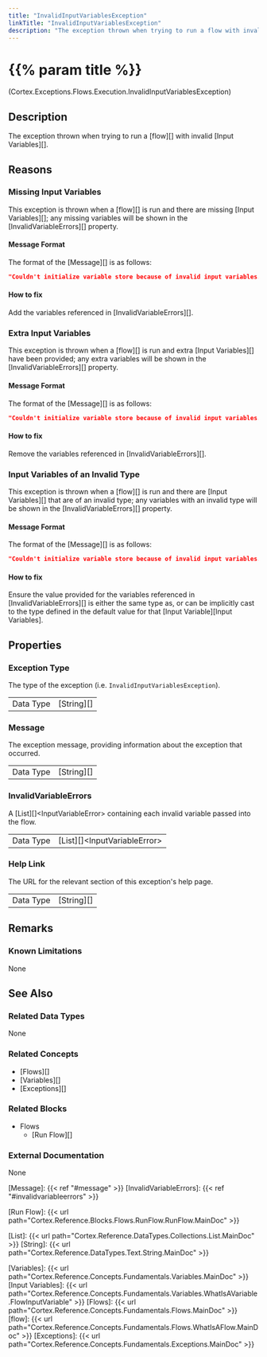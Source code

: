 ```yaml
---
title: "InvalidInputVariablesException"
linkTitle: "InvalidInputVariablesException"
description: "The exception thrown when trying to run a flow with invalid input variables."
---
```


# {{% param title %}}

<p class="namespace">(Cortex.Exceptions.Flows.Execution.InvalidInputVariablesException)</p>

## Description

The exception thrown when trying to run a [flow][] with invalid [Input Variables][].

## Reasons

### Missing Input Variables

This exception is thrown when a [flow][] is run and there are missing [Input Variables][]; any missing variables will be shown in the [InvalidVariableErrors][] property.

#### Message Format

The format of the [Message][] is as follows:

```json
"Couldn't initialize variable store because of invalid input variables."
```

#### How to fix

Add the variables referenced in [InvalidVariableErrors][].

### Extra Input Variables

This exception is thrown when a [flow][] is run and extra [Input Variables][] have been provided; any extra variables will be shown in the [InvalidVariableErrors][] property.

#### Message Format

The format of the [Message][] is as follows:

```json
"Couldn't initialize variable store because of invalid input variables."
```

#### How to fix

Remove the variables referenced in [InvalidVariableErrors][].

### Input Variables of an Invalid Type

This exception is thrown when a [flow][] is run and there are [Input Variables][] that are of an invalid type; any variables with an invalid type will be shown in the [InvalidVariableErrors][] property.

#### Message Format

The format of the [Message][] is as follows:

```json
"Couldn't initialize variable store because of invalid input variables."
```

#### How to fix

Ensure the value provided for the variables referenced in [InvalidVariableErrors][] is either the same type as, or can be implicitly cast to the type defined in the default value for that [Input Variable][Input Variables].

## Properties

### Exception Type

The type of the exception (i.e. `InvalidInputVariablesException`).

| | |
|-----------|------------|
| Data Type | [String][] |

### Message

The exception message, providing information about the exception that occurred.

| | |
|-----------|------------|
| Data Type | [String][] |

### InvalidVariableErrors

A [List][]&lt;InputVariableError&gt; containing each invalid variable passed into the flow.

| | |
|-----------|----------|
| Data Type | [List][]&lt;InputVariableError&gt; |

### Help Link

The URL for the relevant section of this exception's help page.

| | |
|-----------|------------|
| Data Type | [String][] |

## Remarks

### Known Limitations

None

## See Also

### Related Data Types

None

### Related Concepts

* [Flows][]
* [Variables][]
* [Exceptions][]

### Related Blocks

* Flows
  * [Run Flow][]
  
### External Documentation

None

[Message]: {{< ref "#message" >}}
[InvalidVariableErrors]: {{< ref "#invalidvariableerrors" >}}

[Run Flow]: {{< url path="Cortex.Reference.Blocks.Flows.RunFlow.RunFlow.MainDoc" >}}

[List]: {{< url path="Cortex.Reference.DataTypes.Collections.List.MainDoc" >}}
[String]: {{< url path="Cortex.Reference.DataTypes.Text.String.MainDoc" >}}

[Variables]: {{< url path="Cortex.Reference.Concepts.Fundamentals.Variables.MainDoc" >}}
[Input Variables]: {{< url path="Cortex.Reference.Concepts.Fundamentals.Variables.WhatIsAVariable.FlowInputVariable" >}}
[Flows]: {{< url path="Cortex.Reference.Concepts.Fundamentals.Flows.MainDoc" >}}
[flow]: {{< url path="Cortex.Reference.Concepts.Fundamentals.Flows.WhatIsAFlow.MainDoc" >}}
[Exceptions]: {{< url path="Cortex.Reference.Concepts.Fundamentals.Exceptions.MainDoc" >}}
